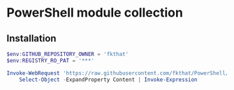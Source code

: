 # PowerShell module collection

## Installation

```powershell
$env:GITHUB_REPOSITORY_OWNER = 'fkthat'
$env:REGISTRY_RO_PAT = '***'

Invoke-WebRequest 'https://raw.githubusercontent.com/fkthat/PowerShell/develop/Setup.ps1' |
    Select-Object -ExpandProperty Content | Invoke-Expression
```
